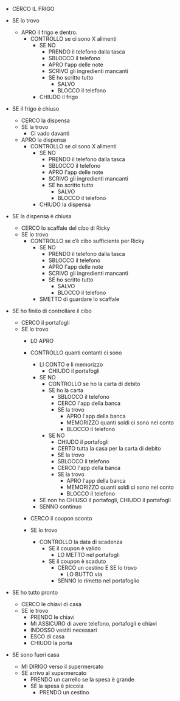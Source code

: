 - CERCO IL FRIGO
- SE lo trovo
  - APRO il frigo e dentro.
    - CONTROLLO se ci sono X alimenti
      - SE NO
        - PRENDO il telefono dalla tasca
        - SBLOCCO il telefono
        - APRO l'app delle note
        - SCRIVO gli ingredienti mancanti
        - SE ho scritto tutto
          - SALVO
          - BLOCCO il telefono
      - CHIUDO il frigo

- SE il frigo è chiuso 
  - CERCO la dispensa
  - SE la trovo
    - Ci vado davanti
  - APRO la dispensa
    - CONTROLLO se ci sono X alimenti
      - SE NO
        - PRENDO il telefono dalla tasca
        - SBLOCCO il telefono
        - APRO l'app delle note
        - SCRIVO gli ingredienti mancanti
        - SE ho scritto tutto
          - SALVO
          - BLOCCO il telefono
      - CHIUDO la dispensa

- SE la dispensa è chiusa
  - CERCO lo scaffale del cibo di Ricky
  - SE lo trovo
    - CONTROLLO se c’è cibo sufficiente per Ricky
      - SE NO
        - PRENDO il telefono dalla tasca
        - SBLOCCO il telefono
        - APRO l'app delle note
        - SCRIVO gli ingredienti mancanti
        - SE ho scritto tutto
          - SALVO
          - BLOCCO il telefono
      - SMETTO di guardare lo scaffale

- SE ho finito di controllare il cibo  
  - CERCO il portafogli  
  - SE lo trovo  
    - LO APRO  
    - CONTROLLO quanti contanti ci sono  
      - LI CONTO e li memorizzo  
        - CHIUDO il portafogli  
      - SE NO  
        - CONTROLLO se ho la carta di debito  
        - SE ho la carta  
          - SBLOCCO il telefono
          - CERCO l'app della banca
          - SE la trovo
            - APRO l'app della banca
            - MEMORIZZO quanti soldi ci sono nel conto
            - BLOCCO il telefono
        - SE NO  
          - CHIUDO il portafogli
          - CERTO tutta la casa per la carta di debito
           - SE la trovo
            - SBLOCCO il telefono
            - CERCO l'app della banca
            - SE la trovo
              - APRO l'app della banca
              - MEMORIZZO quanti soldi ci sono nel conto
              - BLOCCO il telefono
      - SE non ho CHIUSO il portafogli, CHIUDO il portafogli
      - SENNO continuo  

    - CERCO il coupon sconto  
    - SE lo trovo  
      - CONTROLLO la data di scadenza  
        - SE il coupon è valido  
          - LO METTO nel portafogli  
        - SE il coupon è scaduto 
          - CERCO un cestino E SE lo trovo 
            - LO BUTTO via
          - SENNO lo rimetto nel portafoglio

- SE ho tutto pronto  
  - CERCO le chiavi di casa  
  - SE le trovo  
    - PRENDO le chiavi  
    - MI ASSICURO di avere telefono, portafogli e chiavi  
    - INDOSSO vestiti necessari  
    - ESCO di casa  
    - CHIUDO la porta  

- SE sono fuori casa  
  - MI DIRIGO verso il supermercato  
  - SE arrivo al supermercato  
    - PRENDO un carrello se la spesa è grande  
    - SE la spesa è piccola  
      - PRENDO un cestino